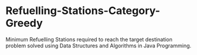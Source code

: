 # Refuelling-Stations-Category-Greedy
Minimum Refuelling Stations required to reach the target destination problem solved using Data Structures and Algorithms in Java Programming.
